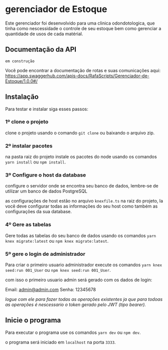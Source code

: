 # gerenciador de Estoque

Este gerenciador foi desenvolvido para uma clinica odondotologica, que tinha como nescessidade o controle de seu estoque
bem como gerenciar a quantidade de usos de cada matérial.

## Documentação da API

`em construção`

Você pode encontrar a documentação de rotas e suas comunicações aqui: https://app.swaggerhub.com/apis-docs/RafaScripts/Gerenciador-de-Estoque/1.0.0#/

## Instalação

Para testar e instalar siga esses passos:

### 1º clone o projeto

clone o projeto usando o comando `git clone` ou baixando o arquivo zip.

### 2º instalar pacotes

na pasta raiz do projeto instale os pacotes do node usando os comandos `yarn install` ou `npm install`.

### 3º Configure o host da database

configure o servidor onde se encontra seu banco de dados, lembre-se de utilizar um banco de dados PostgreSQL

as configurações de host estão no arquivo `knexfile.ts` na raiz do projeto, la você deve configurar todas as informações do seu host
como também as configurações da sua database.

### 4º Gere as tabelas

Gere todas as tabelas do seu banco de dados usando os comandos `yarn knex migrate:latest` ou `npm knex migrate:latest`.

### 5º gere o login de administrador

Para criar o primeiro usuario administrador execute os comandos `yarn knex seed:run 001_User` ou `npm knex seed:run 001_User`.

com isso o primeiro usuario admin será gerado com os dados de login:

Email: admin@admin.com
Senha: 12345678

*logue com ele para fazer todas as operações existentes ja que para todoas as 
operações é nescessario o token gerado pelo JWT (tipo bearer).*

## Inicie o programa

Para executar o programa use os comandos `yarn dev` ou `npm dev`.

o programa será iniciado em `localhost` na porta `3333`.
